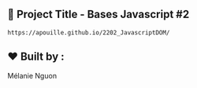 
##  :gem: Project Title - Bases Javascript #2  

```
https://apouille.github.io/2202_JavascriptDOM/
```

## :heart: Built by : 

Mélanie Nguon  